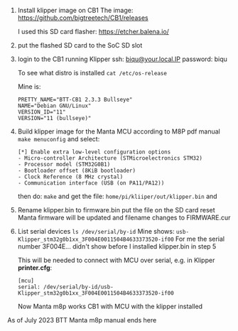 1.  Install klipper image on CB1
    The image:
    https://github.com/bigtreetech/CB1/releases

    I used this SD card flasher:
    https://etcher.balena.io/

2.  put the flashed SD card to the SoC SD slot

3.  login to the CB1 running Klipper
    ssh: biqu@your.local.IP password: biqu

    To see what distro is installed
    `cat /etc/os-release`

    Mine is:

    ```
    PRETTY_NAME="BTT-CB1 2.3.3 Bullseye"
    NAME="Debian GNU/Linux"
    VERSION_ID="11"
    VERSION="11 (bullseye)"
    ```

4.  Build klipper image for the Manta MCU
    according to M8P pdf manual
    `make menuconfig`
    and select:

        [*] Enable extra low-level configuration options
        - Micro-controller Architecture (STMicroelectronics STM32)
        - Processor model (STM32G0B1)
        - Bootloader offset (8KiB bootloader)
        - Clock Reference (8 MHz crystal)
        - Communication interface (USB (on PA11/PA12))

    then do:
    `make`
    and get the file: `home/pi/kliiper/out/klipper.bin` and

5.  Rename klipper.bin to firmware.bin
    put the file on the SD card
    reset Manta
    firmware will be updated and filename changes to FIRMWARE.cur

6.  List serial devices
    `ls /dev/serial/by-id`
    Mine shows:
    `usb-Klipper_stm32g0b1xx_3F004E0011504B4633373520-if00`
    For me the serial number 3F004E... didn't show before I installed klipper.bin in step 5

    This will be needed to connect with MCU over serial, e.g. in Klipper
    **printer.cfg**:

        [mcu]
        serial: /dev/serial/by-id/usb-Klipper_stm32g0b1xx_3F004E0011504B4633373520-if00

    Now Manta m8p works CB1 with MCU with the klipper installed

As of July 2023 BTT Manta m8p manual ends here
